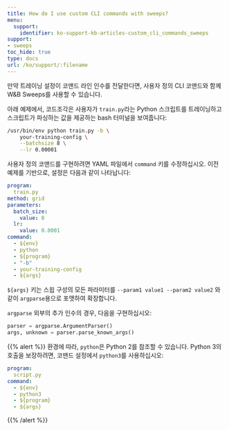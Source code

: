 ```yaml
---
title: How do I use custom CLI commands with sweeps?
menu:
  support:
    identifier: ko-support-kb-articles-custom_cli_commands_sweeps
support:
- sweeps
toc_hide: true
type: docs
url: /ko/support/:filename
---
```


만약 트레이닝 설정이 코맨드 라인 인수를 전달한다면, 사용자 정의 CLI 코맨드와 함께 W&B Sweeps를 사용할 수 있습니다.

아래 예제에서, 코드조각은 사용자가 `train.py`라는 Python 스크립트를 트레이닝하고 스크립트가 파싱하는 값을 제공하는 bash 터미널을 보여줍니다:

```bash
/usr/bin/env python train.py -b \
    your-training-config \
    --batchsize 8 \
    --lr 0.00001
```

사용자 정의 코맨드를 구현하려면 YAML 파일에서 `command` 키를 수정하십시오. 이전 예제를 기반으로, 설정은 다음과 같이 나타납니다:

```yaml
program:
  train.py
method: grid
parameters:
  batch_size:
    value: 8
  lr:
    value: 0.0001
command:
  - ${env}
  - python
  - ${program}
  - "-b"
  - your-training-config
  - ${args}
```

`${args}` 키는 스윕 구성의 모든 파라미터를 `--param1 value1 --param2 value2` 와 같이 `argparse`용으로 포맷하여 확장합니다.

`argparse` 외부의 추가 인수의 경우, 다음을 구현하십시오:

```python
parser = argparse.ArgumentParser()
args, unknown = parser.parse_known_args()
```

{{% alert %}}
환경에 따라, `python`은 Python 2를 참조할 수 있습니다. Python 3의 호출을 보장하려면, 코맨드 설정에서 `python3`를 사용하십시오:

```yaml
program:
  script.py
command:
  - ${env}
  - python3
  - ${program}
  - ${args}
```
{{% /alert %}}

